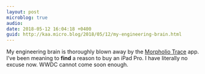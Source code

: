 ```yaml
---
layout: post
microblog: true
audio: 
date: 2018-05-12 16:04:18 +0400
guid: http://kaa.micro.blog/2018/05/12/my-engineering-brain.html
---
```

My engineering brain is thoroughly blown away by the [Morpholio Trace](http://www.morpholioapps.com/trace/) app. I’ve been meaning to **find** a reason to buy an iPad Pro. I have literally no excuse now. WWDC cannot come soon enough.
